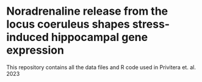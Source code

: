 # Noradrenaline release from the locus coeruleus shapes stress-induced hippocampal gene expression
This repository contains all the data files and R code used in Privitera et. al. 2023

